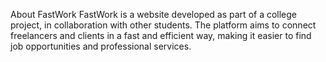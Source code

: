About FastWork
FastWork is a website developed as part of a college project, in collaboration with other students. The platform aims to connect freelancers and clients in a fast and efficient way, making it easier to find job opportunities and professional services.
